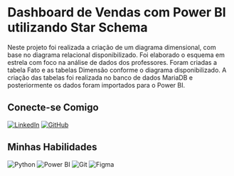 # Dashboard de Vendas com Power BI utilizando Star Schema

Neste projeto foi realizada a criação de um diagrama dimensional, com base  no diagrama relacional disponibilizado. Foi elaborado o esquema em estrela com foco na análise de dados dos professores. Foram criadas a tabela Fato e as tabelas Dimensão conforme o diagrama disponibilizado. A criação das tabelas foi realizada no banco de dados MariaDB e posteriormente os dados foram importados para o Power BI.



## Conecte-se Comigo

[![LinkedIn](https://img.shields.io/badge/LinkedIn-0077B5?style=for-the-badge&logo=linkedin&logoColor=white)](https://www.linkedin.com/in/julianaguilhermepinheiro/) [![GitHub](https://img.shields.io/badge/GitHub-100000?style=for-the-badge&logo=github&logoColor=white)](https://github.com/pinheirojubs)

## Minhas Habilidades 

![Python](https://img.shields.io/badge/python-3670A0?style=for-the-badge&logo=python&logoColor=ffdd54) ![Power BI](https://img.shields.io/badge/PowerBI-F7DF1E?style=for-the-badge&logo=powerbi&logoColor=black) ![Git](https://img.shields.io/badge/GIT-E44C30?style=for-the-badge&logo=git&logoColor=white) ![Figma](https://img.shields.io/badge/Figma-696969?style=for-the-badge&logo=figma&logoColor=figma) 

